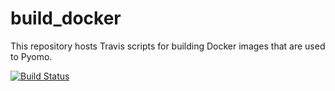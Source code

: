 # build_docker

This repository hosts Travis scripts for building Docker images that are used to Pyomo.

[![Build Status](https://travis-ci.org/ghackebeil/build_docker.svg?branch=master)](https://travis-ci.org/ghackebeil/build_docker)
